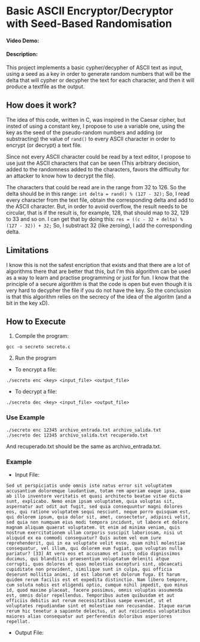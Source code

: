 # Basic ASCII Encryptor/Decryptor with Seed-Based Randomisation
#### Video Demo:
#### Description:
This project implements a basic cypher/decypher of ASCII text as input, using a seed as a key in order to generate random numbers that will be the delta that will cypher or decypher the text for each character, and then it will produce a textfile as the output.

## How does it work?
The idea of this code, written in C, was inspired in the Caesar cipher, but insted of using a constant key, I propose to use a variable one, using the key as the seed of the pseudo-random numbers and adding (or substracting) the value of `rand()` to every ASCII character in order to encrypt (or decrypt) a text file.

Since not every ASCII character could be read by a text editor, I propose to use just the ASCII characters that can be seen (This arbitrary decision, added to the randomness added to the characters, favors the difficulty for an attacker to know how to decrypt the file).

The characters that could be read are in the range from 32 to 126. So the delta should be in this range:
`int delta = rand() % (127 - 32);`
So, I read every character from the text file, obtain the corresponding delta and add to the ASCII character.
But, in order to avoid overflow, the result needs to be circular, that is if the result is, for example, 128, that should map to 32, 129 to 33 and so on. I can get that by doing this:
`res = ((c - 32 + delta) % (127 - 32)) + 32;`
So, I substract 32 (like zeroing), I add the corresponding delta.

## Limitations
I know this is not the safest encription that exists and that there are a lot of algorithms there that are better that this, but I'm this algorithm can be used as a way to learn and practise programming or just for fun. I know that the principle of a secure algorithm is that the code is open but even though it is very hard to decypher the file if you do not have the key. So the conclusion is that this algorithm relies on the secrecy of the idea of the algoritm (and a bit in the key xD).

## How to Execute
1. Compile the program:
```
gcc -o secreto secreto.c
```
2. Run the program
- To encrypt a file:
```
./secreto enc <key> <input_file> <output_file>
```

- To decrypt a file:
```
./secreto dec <key> <input_file> <output_file>
```

### Use Example
```
./secreto enc 12345 archivo_entrada.txt archivo_salida.txt
./secreto dec 12345 archivo_salida.txt recuperado.txt
```

And recuperado.txt should be the same as archivo_entrada.txt.

### Example
- Input File:
```
Sed ut perspiciatis unde omnis iste natus error sit voluptatem accusantium doloremque laudantium, totam rem aperiam eaque ipsa, quae ab illo inventore veritatis et quasi architecto beatae vitae dicta sunt, explicabo. Nemo enim ipsam voluptatem, quia voluptas sit, aspernatur aut odit aut fugit, sed quia consequuntur magni dolores eos, qui ratione voluptatem sequi nesciunt, neque porro quisquam est, qui dolorem ipsum, quia dolor sit, amet, consectetur, adipisci velit, sed quia non numquam eius modi tempora incidunt, ut labore et dolore magnam aliquam quaerat voluptatem. Ut enim ad minima veniam, quis nostrum exercitationem ullam corporis suscipit laboriosam, nisi ut aliquid ex ea commodi consequatur? Quis autem vel eum iure reprehenderit, qui in ea voluptate velit esse, quam nihil molestiae consequatur, vel illum, qui dolorem eum fugiat, quo voluptas nulla pariatur? [33] At vero eos et accusamus et iusto odio dignissimos ducimus, qui blanditiis praesentium voluptatum deleniti atque corrupti, quos dolores et quas molestias excepturi sint, obcaecati cupiditate non provident, similique sunt in culpa, qui officia deserunt mollitia animi, id est laborum et dolorum fuga. Et harum quidem rerum facilis est et expedita distinctio. Nam libero tempore, cum soluta nobis est eligendi optio, cumque nihil impedit, quo minus id, quod maxime placeat, facere possimus, omnis voluptas assumenda est, omnis dolor repellendus. Temporibus autem quibusdam et aut officiis debitis aut rerum necessitatibus saepe eveniet, ut et voluptates repudiandae sint et molestiae non recusandae. Itaque earum rerum hic tenetur a sapiente delectus, ut aut reiciendis voluptatibus maiores alias consequatur aut perferendis doloribus asperiores repellat.
```

- Output File:


